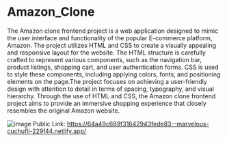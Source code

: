 # Amazon_Clone
The Amazon clone frontend project is a web application designed to mimic the user interface and functionality of the popular E-commerce platform, Amazon. The project utilizes HTML and CSS to create a visually appealing and responsive layout for the website. The HTML structure is carefully crafted to represent various components, such as the navigation bar, product listings, shopping cart, and user authentication forms. CSS is used to style these components, including applying colors, fonts, and positioning elements on the page.The project focuses on achieving a user-friendly design with attention to detail in terms of spacing, typography, and visual hierarchy. Through the use of HTML and CSS, the Amazon clone frontend project aims to provide an immersive shopping experience that closely resembles the original Amazon website.

![image](https://github.com/kmishraa/Amazon_Clone/assets/104066423/bd67546b-d35c-4f72-9585-9d55bec671af)
Public Link: https://64a49c689f31642943fede83--marvelous-cuchufli-229f44.netlify.app/
